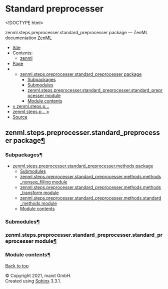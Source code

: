 # Standard preprocesser

&lt;!DOCTYPE html&gt;

zenml.steps.preprocesser.standard\_preprocesser package — ZenML documentation  [ZenML](https://github.com/maiot-io/zenml/tree/835d32fc4f6d33eb691f0e8311720240e7fa51d1/docs/sphinx_docs/_build/html/index.html)

*  [Site](https://github.com/maiot-io/zenml/tree/835d32fc4f6d33eb691f0e8311720240e7fa51d1/docs/sphinx_docs/_build/html/index.html)
  * Contents:
    * [zenml](https://github.com/maiot-io/zenml/tree/835d32fc4f6d33eb691f0e8311720240e7fa51d1/docs/sphinx_docs/_build/html/modules.html)
*  [Page](./)
  * * [zenml.steps.preprocesser.standard\_preprocesser package](./)
      * [Subpackages](./#subpackages)
      * [Submodules](./#submodules)
      * [zenml.steps.preprocesser.standard\_preprocesser.standard\_preprocesser module](./#zenml-steps-preprocesser-standard-preprocesser-standard-preprocesser-module)
      * [Module contents](./#module-contents)
* [ « zenml.steps.p...](../)
* [ zenml.steps.p... »](zenml.steps.preprocesser.standard_preprocesser.methods.md)
*  [Source](https://github.com/maiot-io/zenml/tree/835d32fc4f6d33eb691f0e8311720240e7fa51d1/docs/sphinx_docs/_build/html/_sources/zenml.steps.preprocesser.standard_preprocesser.rst.txt)

## zenml.steps.preprocesser.standard\_preprocesser package[¶](./#zenml-steps-preprocesser-standard-preprocesser-package)

### Subpackages[¶](./#subpackages)

* [zenml.steps.preprocesser.standard\_preprocesser.methods package](zenml.steps.preprocesser.standard_preprocesser.methods.md)
  * [Submodules](zenml.steps.preprocesser.standard_preprocesser.methods.md#submodules)
  * [zenml.steps.preprocesser.standard\_preprocesser.methods.methods\_nonseq\_filling module](zenml.steps.preprocesser.standard_preprocesser.methods.md#zenml-steps-preprocesser-standard-preprocesser-methods-methods-nonseq-filling-module)
  * [zenml.steps.preprocesser.standard\_preprocesser.methods.methods\_transform module](zenml.steps.preprocesser.standard_preprocesser.methods.md#zenml-steps-preprocesser-standard-preprocesser-methods-methods-transform-module)
  * [zenml.steps.preprocesser.standard\_preprocesser.methods.standard\_methods module](zenml.steps.preprocesser.standard_preprocesser.methods.md#zenml-steps-preprocesser-standard-preprocesser-methods-standard-methods-module)
  * [Module contents](zenml.steps.preprocesser.standard_preprocesser.methods.md#module-contents)

### Submodules[¶](./#submodules)

### zenml.steps.preprocesser.standard\_preprocesser.standard\_preprocesser module[¶](./#zenml-steps-preprocesser-standard-preprocesser-standard-preprocesser-module)

### Module contents[¶](./#module-contents)

 [Back to top](./)

 © Copyright 2021, maiot GmbH.  
 Created using [Sphinx](http://sphinx-doc.org/) 3.3.1.  


